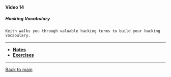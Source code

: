 #### Video 14

##### Hacking Vocabulary

```
Keith walks you through valuable hacking terms to build your hacking vocabulary.
```

---

- **[Notes](notes.md)**
- **[Exercises](exercises.md)**

---

[Back to main](https://github.com/rot0xd/CBTNuggets/blob/master/CEHv9/README.md)

